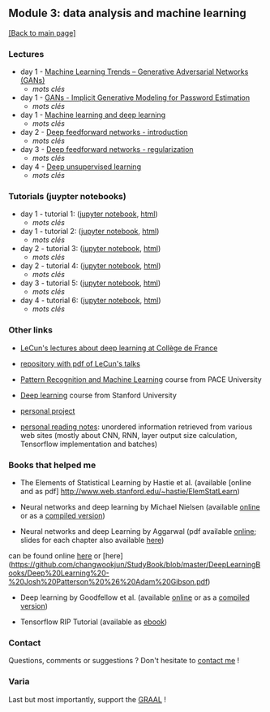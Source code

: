 ## Module 3: data analysis and machine learning

[[Back to main page]](../index.md)

### Lectures

- day 1 - [Machine Learning Trends – Generative Adversarial
Networks (GANs)](pdf_lectures/day1_talk1_2-GANS-ML-Trends-Generative-Adversarial-Networks.pdf)
    - _mots clés_
- day 1 - [GANs - Implicit Generative Modeling for Password
Estimation](pdf_lectures/pdf_lectures/day1_talk1_2-GANS-Passwords-Implicit-Generative-Modeling-for-Password-Estimation.pdf
)
    -  _mots clés_
- day 1 - [Machine learning and deep learning](pdf_lectures/day1_talk2_3-Lecture-1_MLandDL.pdf)
    -  _mots clés_
- day 2 - [Deep feedforward networks - introduction](pdf_lectures/day2_lecture1_3-Lecture-2-Deep_Feedforward_Networks.pdf)
    -  _mots clés_
- day 3 - [Deep feedforward networks - regularization](pdf_lectures/day3_Lecture-3_Deep-Feedforward-Networks-Regularization.pdf)
    -  _mots clés_
- day 4 - [Deep unsupervised learning](pdf_lectures/day4_3-Lecture-4_Deep-Unsupervised-Learning.pdf)
    -  _mots clés_


### Tutorials (juypter notebooks)
- day 1 - tutorial 1: ([jupyter notebook](tutorials/TutorialI.ipynb), [html](tutorials/TutorialI.html))
    -  _mots clés_
- day 1 - tutorial 2: ([jupyter notebook](tutorials/TutorialII.ipynb), [html](tutorials/TutorialII.html))
    -  _mots clés_
- day 2 - tutorial 3: ([jupyter notebook](tutorials/TutorialIII.ipynb), [html](tutorials/TutorialIII.html))
    -  _mots clés_
- day 2 - tutorial 4: ([jupyter notebook](tutorials/TutorialIV.ipynb), [html](tutorials/TutorialIV.html))
    -  _mots clés_
- day 3 - tutorial 5: ([jupyter notebook](tutorials/TutorialV.ipynb), [html](tutorials/TutorialV.html))
    -  _mots clés_
- day 4 - tutorial 6: ([jupyter notebook](tutorials/TutorialVI.ipynb), [html](tutorials/TutorialVI.html))
    -  _mots clés_
    
    
### Other links

- [LeCun's lectures about deep learning at Collège de France](https://www.college-de-france.fr/site/yann-lecun/_audiovideos.htm)
- [repository with pdf of LeCun's talks](https://drive.google.com/drive/folders/0BxKBnD5y2M8NUXhZaXBCNXE4QlE)

- [Pattern Recognition and Machine Learning](http://csis.pace.edu/~ctappert/cs855-18fall) course from PACE University

- [Deep learning](https://cs230.stanford.edu) course from Stanford University

- [personal project](mz_cnn)
- [personal reading notes](my_readings): unordered information retrieved from various web sites (mostly about CNN, RNN, layer output size calculation, Tensorflow implementation and batches)


### Books that helped me

- The Elements of Statistical Learning by Hastie et al. (available [online and as pdf] http://www.web.stanford.edu/~hastie/ElemStatLearn)

- Neural networks and deep learning by Michael Nielsen (available [online](http://neuralnetworksanddeeplearning.com) or as a [compiled version](https://github.com/antonvladyka/neuralnetworksanddeeplearning.com.pdf))

- Neural networks and deep Learning by Aggarwal (pdf available [online](); slides for each chapter also available [here]())

can be found online [here](http://csis.pace.edu/~ctappert/cs855-18fall/DeepLearningPractitionersApproach.pdf) or [here]
(https://github.com/changwookjun/StudyBook/blob/master/DeepLearningBooks/Deep%20Learning%20-%20Josh%20Patterson%20%26%20Adam%20Gibson.pdf)


- Deep learning by Goodfellow et al. (available [online](http://www.deeplearningbook.org) or as a [compiled version](https://github.com/janishar/mit-deep-learning-book-pdf))


- Tensorflow RIP Tutorial (available as [ebook](https://riptutorial.com/ebook/tensorflow))



### Contact

Questions, comments or suggestions ? Don't hesitate to [contact me](zufferey.marie@bluewin.ch) !

### Varia

Last but most importantly, support the [GRAAL](http://graal-defenseanimale.org) !

